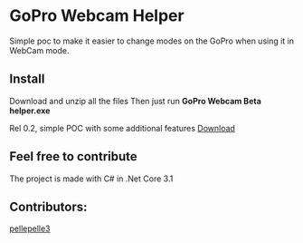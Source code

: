 # GoPro Webcam Helper
Simple poc to make it easier to change modes on the GoPro when using it in WebCam mode.

## Install
Download and unzip all the files
Then just run **GoPro Webcam Beta helper.exe**

 Rel 0.2, simple POC with some additional features
 [Download](https://github.com/gurgelx/GoProBetaHelper/blob/master/releases/release.0.2.zip?raw=true)
 

## Feel free to contribute
The project is made with C# in .Net Core 3.1

## Contributors:
[pellepelle3](https://github.com/pellepelle3)
